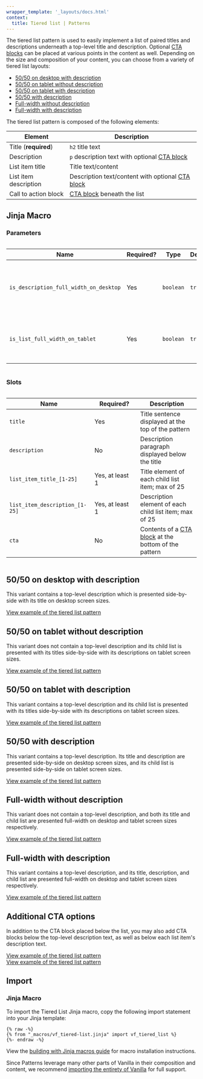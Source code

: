 ```yaml
---
wrapper_template: '_layouts/docs.html'
context:
  title: Tiered list | Patterns
---
```


The tiered list pattern is used to easily implement a list of paired titles and
descriptions underneath a top-level title and description. Optional [CTA
blocks](/docs/patterns/cta-block) can be placed at various points in the content
as well. Depending on the size and composition of your content, you can choose
from a variety of tiered list layouts:

- [50/50 on desktop with description](#5050-on-desktop-with-description)
- [50/50 on tablet without description](#5050-on-tablet-without-description)
- [50/50 on tablet with description](#5050-on-tablet-with-description)
- [50/50 with description](#5050-with-description)
- [Full-width without description](#full-width-without-description)
- [Full-width with description](#full-width-with-description)

The tiered list pattern is composed of the following elements:

| Element               | Description                                                                         |
| --------------------- | ----------------------------------------------------------------------------------- |
| Title (**required**)  | <code>h2</code> title text                                                          |
| Description           | <code>p</code> description text with optional [CTA block](/docs/patterns/cta-block) |
| List item title       | Title text/content                                                                  |
| List item description | Description text/content with optional [CTA block](/docs/patterns/cta-block)        |
| Call to action block  | [CTA block](/docs/patterns/cta-block) beneath the list                              |

## Jinja Macro

### Parameters

<div style="overflow: auto;">
  <table>
    <thead>
      <tr>
        <th style="width: 220px;">Name</th>
        <th style="width: 160px;">Required?</th>
        <th style="width: 160px;">Type</th>
        <th style="width: 160px;">Default</th>
        <th style="width: 250px;">Description</th>
      </tr>
    </thead>
    <tbody>
      <tr>
        <td>
          <code>is_description_full_width_on_desktop</code>
        </td>
        <td>
          Yes
        </td>
        <td>
          <code>boolean</code>
        </td>
        <td>
          <code>true</code>
        </td>
        <td>
          Whether the description element should be full-width on desktop
        </td>
      </tr>
      <tr>
        <td>
          <code>is_list_full_width_on_tablet</code>
        </td>
        <td>
          Yes
        </td>
        <td>
          <code>boolean</code>
        </td>
        <td>
          <code>true</code>
        </td>
        <td>
          Whether the list element should be full-width on tablet
        </td>
      </tr>
    </tbody>
  </table>
</div>

### Slots

<div style="overflow: auto;">
  <table>
    <thead>
      <tr>
        <th style="width: 220px;">Name</th>
        <th style="width: 160px;">Required?</th>
        <th style="width: 250px;">Description</th>
      </tr>
    </thead>
    <tbody>
      <tr>
        <td>
          <code>title</code>
        </td>
        <td>
          Yes
        </td>
        <td>
          Title sentence displayed at the top of the pattern
        </td>
      </tr>
      <tr>
        <td>
          <code>description</code>
        </td>
        <td>
          No
        </td>
        <td>
          Description paragraph displayed below the title
        </td>
      </tr>
      <tr>
        <td>
          <code>list_item_title_[1-25]</code>
        </td>
        <td>
          Yes, at least 1
        </td>
        <td>
          Title element of each child list item; max of 25
        </td>
      </tr>
      <tr>
        <td>
          <code>list_item_description_[1-25]</code>
        </td>
        <td>
          Yes, at least 1
        </td>
        <td>
          Description element of each child list item; max of 25
        </td>
      </tr>
      <tr>
        <td>
          <code>cta</code>
        </td>
        <td>
          No
        </td>
        <td>
          Contents of a <a href="/docs/patterns/cta-block">CTA block</a> at the
          bottom of the pattern
        </td>
      </tr>
    </tbody>
  </table>
</div>

## 50/50 on desktop with description

This variant contains a top-level description which is presented side-by-side
with its title on desktop screen sizes.

<div class="embedded-example"><a href="/docs/examples/patterns/tiered-list/50-50-desktop-with-description/" class="js-example">
View example of the tiered list pattern
</a></div>

## 50/50 on tablet without description

This variant does not contain a top-level description and its child list is
presented with its titles side-by-side with its descriptions on tablet screen
sizes.

<div class="embedded-example"><a href="/docs/examples/patterns/tiered-list/50-50-tablet-without-description/" class="js-example">
View example of the tiered list pattern
</a></div>

## 50/50 on tablet with description

This variant contains a top-level description and its child list is presented
with its titles side-by-side with its descriptions on tablet screen sizes.

<div class="embedded-example"><a href="/docs/examples/patterns/tiered-list/50-50-tablet-with-description/" class="js-example">
View example of the tiered list pattern
</a></div>

## 50/50 with description

This variant contains a top-level description. Its title and description are
presented side-by-side on desktop screen sizes, and its child list is presented
side-by-side on tablet screen sizes.

<div class="embedded-example"><a href="/docs/examples/patterns/tiered-list/50-50-with-description/" class="js-example">
View example of the tiered list pattern
</a></div>

## Full-width without description

This variant does not contain a top-level description, and both its title and
child list are presented full-width on desktop and tablet screen sizes
respectively.

<div class="embedded-example"><a href="/docs/examples/patterns/tiered-list/full-width-without-description/" class="js-example">
View example of the tiered list pattern
</a></div>

## Full-width with description

This variant contains a top-level description, and its title, description, and
child list are presented full-width on desktop and tablet screen sizes
respectively.

<div class="embedded-example"><a href="/docs/examples/patterns/tiered-list/full-width-with-description/" class="js-example">
View example of the tiered list pattern
</a></div>

## Additional CTA options

In addition to the CTA block placed below the list, you may also add CTA blocks
below the top-level description text, as well as below each list item's
description text.

<div class="embedded-example"><a href="/docs/examples/patterns/tiered-list/50-50-desktop-with-description-cta/" class="js-example">
View example of the tiered list pattern
</a></div>

<div class="embedded-example"><a href="/docs/examples/patterns/tiered-list/50-50-desktop-with-list-item-cta/" class="js-example">
View example of the tiered list pattern
</a></div>

## Import

### Jinja Macro

To import the Tiered List Jinja macro, copy the following import statement into
your Jinja template:

```jinja
{% raw -%}
{% from "_macros/vf_tiered-list.jinja" import vf_tiered_list %}
{%- endraw -%}
```

View the [building with Jinja macros guide](/docs/building-vanilla#jinja-macros)
for macro installation instructions.

Since Patterns leverage many other parts of Vanilla in their composition and
content, we recommend [importing the entirety of Vanilla](/docs#install) for
full support.
